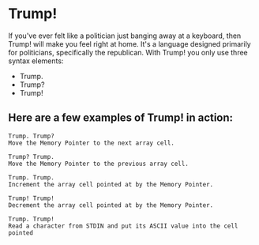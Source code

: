 # Trump!

If you've ever felt like a politician just banging away at a keyboard, then Trump! will make you feel right at home. 
It's a language designed primarily for politicians, specifically the republican. With Trump! you only use three syntax elements:
 - Trump.
 - Trump?
 - Trump!

## Here are a few examples of Trump! in action:

```
Trump. Trump?
Move the Memory Pointer to the next array cell.
```
``` 
Trump? Trump.
Move the Memory Pointer to the previous array cell.
```
``` 
Trump. Trump.
Increment the array cell pointed at by the Memory Pointer.
```
```
Trump! Trump!
Decrement the array cell pointed at by the Memory Pointer.
```
```
Trump. Trump!
Read a character from STDIN and put its ASCII value into the cell pointed 
```
